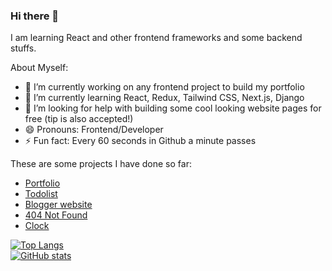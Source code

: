 ### Hi there 👋

I am learning React and other frontend frameworks and some backend stuffs.

About Myself:
- 🔭 I’m currently working on any frontend project to build my portfolio
- 🌱 I’m currently learning React, Redux, Tailwind CSS, Next.js, Django
- 🤔 I’m looking for help with building some cool looking website pages for free (tip is also accepted!)
- 😄 Pronouns: Frontend/Developer
- ⚡ Fun fact: Every 60 seconds in Github a minute passes


These are some projects I have done so far:
- [Portfolio](https://ecmcode.github.io/portfolio/)
- [Todolist](https://ecmcode.github.io/todolist/)
- [Blogger website](https://ecmcode.github.io/blogger/)
- [404 Not Found](https://ecmcode.github.io/404/)
- [Clock](https://ecmcode.github.io/clock/)


[![Top Langs](https://github-readme-stats.vercel.app/api/top-langs/?username=ecmCode&layout=compact)](https://github.com/ecmCode/github-readme-stats)
<br />
[![GitHub stats](https://github-readme-stats.vercel.app/api?username=ecmCode)](https://github.com/ecmCode/github-readme-stats)



<!--
**ecmCode/ecmCode** is a ✨ _special_ ✨ repository because its `README.md` (this file) appears on your GitHub profile.

Here are some ideas to get you started:

- 🔭 I’m currently working on ...
- 🌱 I’m currently learning ...
- 👯 I’m looking to collaborate on ...
- 🤔 I’m looking for help with ...
- 💬 Ask me about ...
- 📫 How to reach me: ...
- 😄 Pronouns: ...
- ⚡ Fun fact: ...
-->
